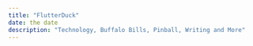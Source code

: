 ```yaml
---
title: "FlutterDuck"
date: the date
description: "Technology, Buffalo Bills, Pinball, Writing and More"
---
```


